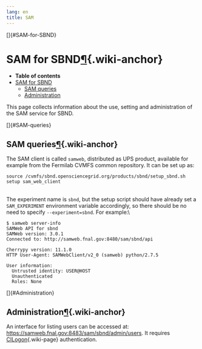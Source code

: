 ```yaml
---
lang: en
title: SAM
---
```


[]{#SAM-for-SBND}

SAM for SBND[¶](#SAM-for-SBND){.wiki-anchor}
============================================

-   **Table of contents**
-   [SAM for SBND](#SAM-for-SBND)
    -   [SAM queries](#SAM-queries)
    -   [Administration](#Administration)

This page collects information about the use, setting and administration
of the SAM service for SBND.

[]{#SAM-queries}

SAM queries[¶](#SAM-queries){.wiki-anchor}
------------------------------------------

The SAM client is called `samweb`, distributed as UPS product, available
for example from the Fermilab CVMFS common repository. It can be set up
as:

    source /cvmfs/sbnd.opensciencegrid.org/products/sbnd/setup_sbnd.sh
    setup sam_web_client

\
The experiment name is `sbnd`, but the setup script should have already
set a `SAM_EXPERIMENT` environment variable accordingly, so there should
be no need to specify `--experiment=sbnd`. For example:\

    $ samweb server-info
    SAMWeb API for sbnd
    SAMWeb version: 3.0.1
    Connected to: http://samweb.fnal.gov:8480/sam/sbnd/api

    Cherrypy version: 11.1.0
    HTTP User-Agent: SAMWebClient/v2_0 (samweb) python/2.7.5

    User information:
      Untrusted identity: USER@HOST
      Unauthenticated
      Roles: None

[]{#Administration}

Administration[¶](#Administration){.wiki-anchor}
------------------------------------------------

An interface for listing users can be accessed at:
<https://samweb.fnal.gov:8483/sam/sbnd/admin/users>. It requires
[CILogon](Computing_resources.html#Accessing-resources-via-certificates){.wiki-page}
authentication.
